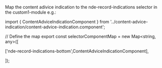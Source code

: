 Map the content adivice indication to the nde-record-indications selector in the custom1-module e.g.:

import { ContentAdviceIndicationComponent } from '../content-advice-indication/content-advice-indication.component';

// Define the map
export const selectorComponentMap = new Map<string, any>([

['nde-record-indications-bottom',ContentAdviceIndicationComponent],

]);
